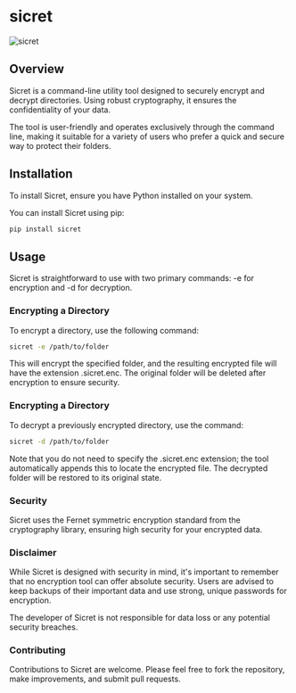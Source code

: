 # sicret
![sicret](https://github.com/rizidoro/sicret/assets/13101/67feb606-1804-4bde-bc38-7e37a81d492b)


## Overview
Sicret is a command-line utility tool designed to securely encrypt and decrypt directories. Using robust cryptography, it ensures the confidentiality of your data. 

The tool is user-friendly and operates exclusively through the command line, making it suitable for a variety of users who prefer a quick and secure way to protect their folders.

## Installation

To install Sicret, ensure you have Python installed on your system.

You can install Sicret using pip:

```bash
pip install sicret
```

## Usage
Sicret is straightforward to use with two primary commands: -e for encryption and -d for decryption.

### Encrypting a Directory
To encrypt a directory, use the following command:

```bash
sicret -e /path/to/folder
```

This will encrypt the specified folder, and the resulting encrypted file will have the extension .sicret.enc. 
The original folder will be deleted after encryption to ensure security.

### Encrypting a Directory
To decrypt a previously encrypted directory, use the command:

```bash
sicret -d /path/to/folder
```

Note that you do not need to specify the .sicret.enc extension; the tool automatically appends this to locate the encrypted file. 
The decrypted folder will be restored to its original state.

### Security
Sicret uses the Fernet symmetric encryption standard from the cryptography library, ensuring high security for your encrypted data.


### Disclaimer
While Sicret is designed with security in mind, it's important to remember that no encryption tool can offer absolute security. Users are advised to keep backups of their important data and use strong, unique passwords for encryption.

The developer of Sicret is not responsible for data loss or any potential security breaches.

### Contributing
Contributions to Sicret are welcome. Please feel free to fork the repository, make improvements, and submit pull requests.



